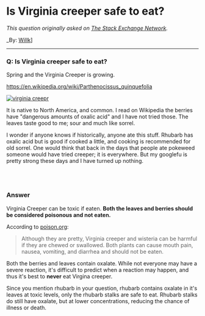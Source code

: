 ﻿# Is Virginia creeper safe to eat?

_This question originally asked on [The Stack Exchange Network](https://cooking.stackexchange.com/q/107929)._

_By: [Willk](https://cooking.stackexchange.com/u/53826)]
<br><hr>
### Q: Is Virginia creeper safe to eat?
<p>Spring and the Virginia Creeper is growing.</p>

<p><a href="https://en.wikipedia.org/wiki/Parthenocissus_quinquefolia" rel="nofollow noreferrer">https://en.wikipedia.org/wiki/Parthenocissus_quinquefolia</a></p>

<p><a href="https://i.sstatic.net/CRfgH.jpg" rel="nofollow noreferrer"><img src="https://i.sstatic.net/CRfgH.jpg" alt="virginia creepr"></a></p>

<p>It is native to North America, and common.  I read on Wikipedia the berries have "dangerous amounts of oxalic acid" and I have not tried those.  The leaves taste good to me; sour and much like sorrel.  </p>

<p>I wonder if anyone knows if historically, anyone ate this stuff.  Rhubarb has oxalic acid but is good if cooked a little, and cooking is recommended for old sorrel.  One would think that back in the days that people ate pokeweed someone would have tried creeper; it is everywhere.  But my googlefu is pretty strong these days and I have turned up nothing.  </p>

<br><br>
### Answer 
<p>Virginia Creeper can be toxic if eaten. <strong>Both the leaves and berries should be considered poisonous and not eaten.</strong></p>

<p>According to <a href="https://www.poison.org/articles/virginia-creeper-and-wisteria-toxicity-192" rel="nofollow noreferrer">poison.org</a>:</p>

<blockquote>
  <p>Although they are pretty, Virginia creeper and wisteria can be harmful if they are chewed or swallowed. Both plants can cause mouth pain, nausea, vomiting, and diarrhea and should not be eaten.</p>
</blockquote>

<p>Both the berries and leaves contain oxalate. While not everyone may have a severe reaction, it's difficult to predict when a reaction may happen, and thus it's best to <strong>never</strong> eat Virgina creeper.</p>

<p>Since you mention rhubarb in your question, rhubarb contains oxalate in it's leaves at toxic levels, only the rhubarb stalks are safe to eat. Rhubarb stalks do still have oxalate, but at lower concentrations, reducing the chance of illness or death.</p>

